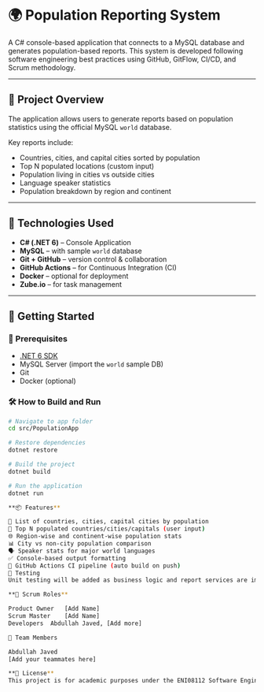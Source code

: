 # 🌍 Population Reporting System

A C# console-based application that connects to a MySQL database and generates population-based reports. This system is developed following software engineering best practices using GitHub, GitFlow, CI/CD, and Scrum methodology.

---

## 📌 Project Overview

The application allows users to generate reports based on population statistics using the official MySQL `world` database.

Key reports include:
- Countries, cities, and capital cities sorted by population
- Top N populated locations (custom input)
- Population living in cities vs outside cities
- Language speaker statistics
- Population breakdown by region and continent

---

## 🧰 Technologies Used

- **C# (.NET 6)** – Console Application
- **MySQL** – with sample `world` database
- **Git + GitHub** – version control & collaboration
- **GitHub Actions** – for Continuous Integration (CI)
- **Docker** – optional for deployment
- **Zube.io** – for task management

---

## 🚀 Getting Started

### 🔧 Prerequisites

- [.NET 6 SDK](https://dotnet.microsoft.com/en-us/download/dotnet/6.0)
- MySQL Server (import the `world` sample DB)
- Git
- Docker (optional)

### 🛠️ How to Build and Run

```bash
# Navigate to app folder
cd src/PopulationApp

# Restore dependencies
dotnet restore

# Build the project
dotnet build

# Run the application
dotnet run

**📦 Features**

🔢 List of countries, cities, capital cities by population
🎯 Top N populated countries/cities/capitals (user input)
🌐 Region-wise and continent-wise population stats
📊 City vs non-city population comparison
🗣️ Speaker stats for major world languages
✅ Console-based output formatting
🔄 GitHub Actions CI pipeline (auto build on push)
🧪 Testing
Unit testing will be added as business logic and report services are implemented.

**🧠 Scrum Roles**

Product Owner	[Add Name]
Scrum Master	[Add Name]
Developers	Abdullah Javed, [Add more]

👥 Team Members

Abdullah Javed
[Add your teammates here]

**📄 License**
This project is for academic purposes under the ENI08112 Software Engineering Methods module at Edinburgh Napier University.
